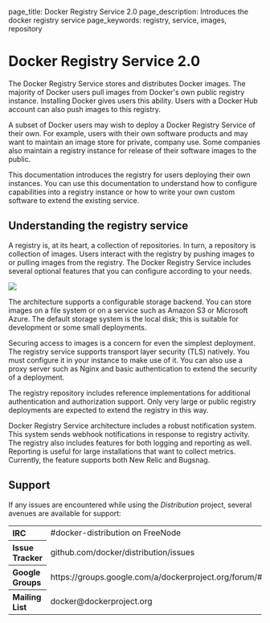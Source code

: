 page_title: Docker Registry Service 2.0
page_description: Introduces the docker registry service
page_keywords: registry, service, images, repository

# Docker Registry Service 2.0

The Docker Registry Service stores and distributes Docker images. The majority
of Docker users pull images from Docker's own public registry instance.
Installing Docker gives users this ability. Users with a Docker Hub account can
also push images to this registry.

A subset of Docker users may wish to deploy a Docker Registry Service of their own. For example, users with their own software products and may want to maintain an image store for private, company use. Some companies also maintain a  registry instance for release of their software images to the public. 

This documentation introduces the registry for users deploying their own instances. You can use this documentation to understand how to configure capabilities into a registry instance or how to write your own custom software to extend the existing service.


## Understanding the registry service

A registry is, at its heart, a collection of repositories. In turn, a repository is collection of images. Users interact with the registry by pushing images to or pulling images from the registry. The Docker Registry Service includes several optional features that you can configure according to your needs.

![](/distribution/images/registry.png)

The architecture supports a configurable storage backend. You can store images on  a file system or on a service such as Amazon S3 or Microsoft Azure. The default storage system is the local disk; this is suitable for development or some small deployments.

Securing access to images is a concern for even the simplest deployment. The registry service supports transport layer security (TLS) natively. You must configure it in your instance to make use of it. You can also use a proxy server such as Nginx and basic authentication to extend the security of a deployment.  

The registry repository includes reference implementations for additional authentication and authorization support. Only very large or public registry deployments are expected to extend the registry in this way.

Docker Registry Service architecture includes a robust notification system. This system sends webhook notifications in response to registry activity.  The registry also includes features for both logging and reporting as well. Reporting is useful for large installations that want to collect metrics. Currently, the feature supports both New Relic and Bugsnag.


## Support

If any issues are encountered while using the _Distribution_ project, several
avenues are available for support:

<table>
<tr>
	<th align="left">
	IRC
	</th>
	<td>
	#docker-distribution on FreeNode
	</td>
</tr>
<tr>
	<th align="left">
	Issue Tracker
	</th>
	<td>
	github.com/docker/distribution/issues
	</td>
</tr>
<tr>
	<th align="left">
	Google Groups
	</th>
	<td>
	https://groups.google.com/a/dockerproject.org/forum/#!forum/distribution
	</td>
</tr>
<tr>
	<th align="left">
	Mailing List
	</th>
	<td>
	docker@dockerproject.org
	</td>
</tr>
</table>